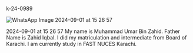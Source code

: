 k-24-0989

 
 
 
 
 ![WhatsApp Image 2024-09-01 at 15 26 57](https://github.com/user-attachments/assets/6de33d87-f46e-47c4-ae2b-a0c6353b2607)

 
 
 2024-09-01 at 15 26 57 My name is Muhammad Umar Bin Zahid. Father Name is Zahid Iqbal. I did my matriculation and intermediate from Board of Karachi. I am currently study in FAST NUCES Karachi.
